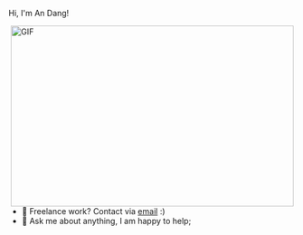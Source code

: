 Hi, I'm An Dang!

<img align="right" alt="GIF" src="https://github.com/abhisheknaiidu/abhisheknaiidu/blob/master/code.gif?raw=true" width="500" height="320" />

- 💼 Freelance work? Contact via [email](mailto:anddawngj@gmail.com) :)
- 💬 Ask me about anything, I am happy to help;
<!---
- 👋 Hi, I’m @anddawngj
- 👀 I’m interested in ...
- 🌱 I’m currently learning ...
- 💞️ I’m looking to collaborate on ...
- 📫 How to reach me ...
- 😄 Pronouns: ...
- ⚡ Fun fact: ...
--->

<!---
anddawngj/anddawngj is a ✨ special ✨ repository because its `README.md` (this file) appears on your GitHub profile.
You can click the Preview link to take a look at your changes.
--->
